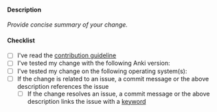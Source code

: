 #### Description

*Provide concise summary of your change.*

#### Checklist
- [ ] I've read the [contribution guideline](./docs/contributing.md)
- [ ] I've tested my change with the following Anki version:
- [ ] I've tested my change on the following operating system(s):
- [ ] If the change is related to an issue, a commit message or the above description references the issue
  - [ ] If the change resolves an issue, a commit message or the above description links the issue with a [keyword](https://docs.github.com/en/issues/tracking-your-work-with-issues/linking-a-pull-request-to-an-issue#linking-a-pull-request-to-an-issue-using-a-keyword)
